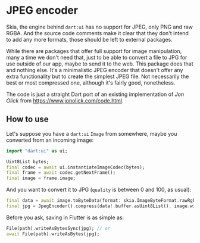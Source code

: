 # JPEG encoder

Skia, the engine behind `dart:ui` has no support for JPEG, only PNG and raw RGBA. And the source
code comments make it clear that they don't intend to add any more formats, those should be left to
external packages.

While there are packages that offer full support for image manipulation, many a time we don't need
that, just to be able to convert a file to JPG for use outside of our app, maybe to send it to the web.
This package does that and nothing else. It's a minimalistic JPEG encoder that doesn't offer any extra
functionality but to create the simplest JPEG file. Not necessarily the best or most compressed one,
although it's fairly good, nonetheless.

The code is just a straight Dart port of an existing implementation of _Jon Olick_ from
https://www.jonolick.com/code.html.

## How to use

Let's suppose you have a `dart:ui` `Image` from somewhere, maybe you converted from an incoming image:

```dart
import "dart:ui" as ui;

Uint8List bytes;
final codec = await ui.instantiateImageCodec(bytes);
final frame = await codec.getNextFrame();
final image = frame.image;
```

And you want to convert it to JPG (`quality` is between 0 and 100, as usual):

```dart
final data = await image.toByteData(format: skia.ImageByteFormat.rawRgba);
final jpg = JpegEncoder().compress(data!.buffer.asUint8List(), image.width, image.height, 90);
```

Before you ask, saving in Flutter is as simple as:

```dart
File(path).writeAsBytesSync(jpg); // or
await File(path).writeAsBytes(jpg);
```
